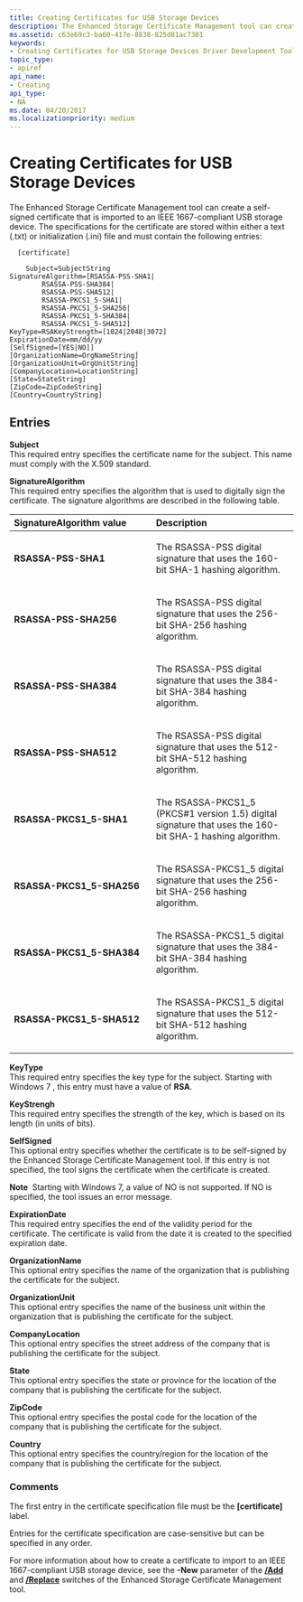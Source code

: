 ```yaml
---
title: Creating Certificates for USB Storage Devices
description: The Enhanced Storage Certificate Management tool can create a self-signed certificate that is imported to an IEEE 1667-compliant USB storage device.
ms.assetid: c63e69c3-ba60-417e-8838-825d81ac7301
keywords:
- Creating Certificates for USB Storage Devices Driver Development Tools
topic_type:
- apiref
api_name:
- Creating
api_type:
- NA
ms.date: 04/20/2017
ms.localizationpriority: medium
---
```


# Creating Certificates for USB Storage Devices


The Enhanced Storage Certificate Management tool can create a self-signed certificate that is imported to an IEEE 1667-compliant USB storage device. The specifications for the certificate are stored within either a text (.txt) or initialization (.ini) file and must contain the following entries:

```
  [certificate]

    Subject=SubjectString
SignatureAlgorithm=[RSASSA-PSS-SHA1|
        RSASSA-PSS-SHA384|
        RSASSA-PSS-SHA512|
        RSASSA-PKCS1_5-SHA1|
        RSASSA-PKCS1_5-SHA256|
        RSASSA-PKCS1_5-SHA384|
        RSASSA-PKCS1_5-SHA512]
KeyType=RSAKeyStrength=[1024|2048|3072]
ExpirationDate=mm/dd/yy
[SelfSigned=[YES|NO]]
[OrganizationName=OrgNameString]
[OrganizationUnit=OrgUnitString]
[CompanyLocation=LocationString]
[State=StateString]
[ZipCode=ZipCodeString]
[Country=CountryString]
```

## <span id="Entries"></span><span id="entries"></span><span id="ENTRIES"></span>Entries


<span id="_______Subject______"></span><span id="_______subject______"></span><span id="_______SUBJECT______"></span> **Subject**   
This required entry specifies the certificate name for the subject. This name must comply with the X.509 standard.

<span id="_______SignatureAlgorithm______"></span><span id="_______signaturealgorithm______"></span><span id="_______SIGNATUREALGORITHM______"></span> **SignatureAlgorithm**   
This required entry specifies the algorithm that is used to digitally sign the certificate. The signature algorithms are described in the following table.

<table>
<colgroup>
<col width="50%" />
<col width="50%" />
</colgroup>
<thead>
<tr class="header">
<th align="left">SignatureAlgorithm value</th>
<th align="left">Description</th>
</tr>
</thead>
<tbody>
<tr class="odd">
<td align="left"><p><strong>RSASSA-PSS-SHA1</strong></p></td>
<td align="left"><p>The RSASSA-PSS digital signature that uses the 160-bit SHA-1 hashing algorithm.</p></td>
</tr>
<tr class="even">
<td align="left"><p><strong>RSASSA-PSS-SHA256</strong></p></td>
<td align="left"><p>The RSASSA-PSS digital signature that uses the 256-bit SHA-256 hashing algorithm.</p></td>
</tr>
<tr class="odd">
<td align="left"><p><strong>RSASSA-PSS-SHA384</strong></p></td>
<td align="left"><p>The RSASSA-PSS digital signature that uses the 384-bit SHA-384 hashing algorithm.</p></td>
</tr>
<tr class="even">
<td align="left"><p><strong>RSASSA-PSS-SHA512</strong></p></td>
<td align="left"><p>The RSASSA-PSS digital signature that uses the 512-bit SHA-512 hashing algorithm.</p></td>
</tr>
<tr class="odd">
<td align="left"><p><strong>RSASSA-PKCS1_5-SHA1</strong></p></td>
<td align="left"><p>The RSASSA-PKCS1_5 (PKCS#1 version 1.5) digital signature that uses the 160-bit SHA-1 hashing algorithm.</p></td>
</tr>
<tr class="even">
<td align="left"><p><strong>RSASSA-PKCS1_5-SHA256</strong></p></td>
<td align="left"><p>The RSASSA-PKCS1_5 digital signature that uses the 256-bit SHA-256 hashing algorithm.</p></td>
</tr>
<tr class="odd">
<td align="left"><p><strong>RSASSA-PKCS1_5-SHA384</strong></p></td>
<td align="left"><p>The RSASSA-PKCS1_5 digital signature that uses the 384-bit SHA-384 hashing algorithm.</p></td>
</tr>
<tr class="even">
<td align="left"><p><strong>RSASSA-PKCS1_5-SHA512</strong></p></td>
<td align="left"><p>The RSASSA-PKCS1_5 digital signature that uses the 512-bit SHA-512 hashing algorithm.</p></td>
</tr>
</tbody>
</table>

 

<span id="_______KeyType______"></span><span id="_______keytype______"></span><span id="_______KEYTYPE______"></span> **KeyType**   
This required entry specifies the key type for the subject. Starting with Windows 7 , this entry must have a value of **RSA**.

<span id="_______KeyStrengh______"></span><span id="_______keystrengh______"></span><span id="_______KEYSTRENGH______"></span> **KeyStrengh**   
This required entry specifies the strength of the key, which is based on its length (in units of bits).

<span id="_______SelfSigned______"></span><span id="_______selfsigned______"></span><span id="_______SELFSIGNED______"></span> **SelfSigned**   
This optional entry specifies whether the certificate is to be self-signed by the Enhanced Storage Certificate Management tool. If this entry is not specified, the tool signs the certificate when the certificate is created.

**Note**  Starting with Windows 7, a value of NO is not supported. If NO is specified, the tool issues an error message.

 

<span id="_______ExpirationDate______"></span><span id="_______expirationdate______"></span><span id="_______EXPIRATIONDATE______"></span> **ExpirationDate**   
This required entry specifies the end of the validity period for the certificate. The certificate is valid from the date it is created to the specified expiration date.

<span id="_______OrganizationName______"></span><span id="_______organizationname______"></span><span id="_______ORGANIZATIONNAME______"></span> **OrganizationName**   
This optional entry specifies the name of the organization that is publishing the certificate for the subject.

<span id="_______OrganizationUnit______"></span><span id="_______organizationunit______"></span><span id="_______ORGANIZATIONUNIT______"></span> **OrganizationUnit**   
This optional entry specifies the name of the business unit within the organization that is publishing the certificate for the subject.

<span id="_______CompanyLocation______"></span><span id="_______companylocation______"></span><span id="_______COMPANYLOCATION______"></span> **CompanyLocation**   
This optional entry specifies the street address of the company that is publishing the certificate for the subject.

<span id="_______State______"></span><span id="_______state______"></span><span id="_______STATE______"></span> **State**   
This optional entry specifies the state or province for the location of the company that is publishing the certificate for the subject.

<span id="_______ZipCode______"></span><span id="_______zipcode______"></span><span id="_______ZIPCODE______"></span> **ZipCode**   
This optional entry specifies the postal code for the location of the company that is publishing the certificate for the subject.

<span id="_______Country______"></span><span id="_______country______"></span><span id="_______COUNTRY______"></span> **Country**   
This optional entry specifies the country/region for the location of the company that is publishing the certificate for the subject.

### <span id="comments"></span><span id="COMMENTS"></span>Comments

The first entry in the certificate specification file must be the **\[certificate\]** label.

Entries for the certificate specification are case-sensitive but can be specified in any order.

For more information about how to create a certificate to import to an IEEE 1667-compliant USB storage device, see the **-New** parameter of the [**/Add**](enhstor-add-switch.md) and [**/Replace**](-replace-switch.md) switches of the Enhanced Storage Certificate Management tool.

 

 





